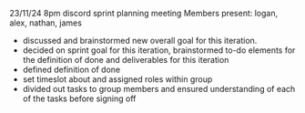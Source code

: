 23/11/24 8pm discord  sprint planning meeting
Members present: 
logan, alex, nathan, james
- discussed and brainstormed new overall goal for this iteration.
- decided on sprint goal for this iteration, brainstormed to-do elements for the definition of done and deliverables for this iteration
- defined definition of done
- set timeslot about and assigned roles within group
- divided out tasks to group members and ensured understanding of each of the tasks before signing off
